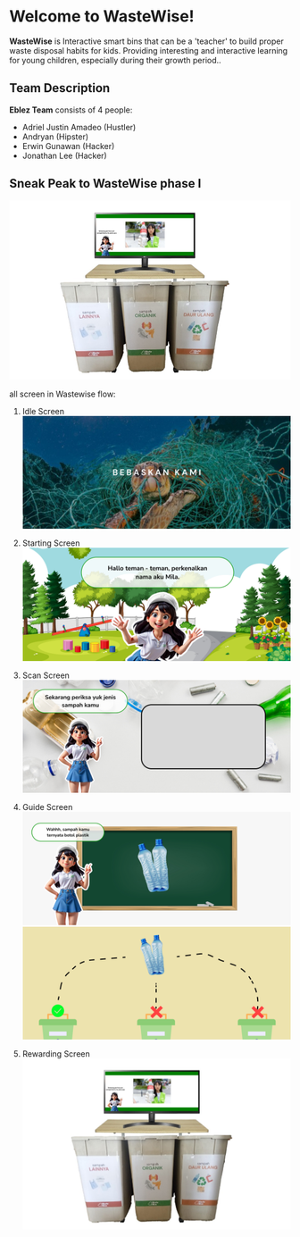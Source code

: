 # Welcome to WasteWise!

**WasteWise** is Interactive smart bins that can be a 'teacher' to build proper waste disposal habits for kids. Providing interesting and interactive learning for young children, especially during their growth period..

## Team Description
**Eblez Team** consists of 4 people:

 - Adriel Justin Amadeo (Hustler)
 - Andryan (Hipster)
 - Erwin Gunawan (Hacker)
 - Jonathan Lee (Hacker)

## Sneak Peak to WasteWise phase I
![phase 1 prototype](https://raw.githubusercontent.com/wingorithm/WasteWise/main/Resource/WasteWise%202%20prototypr.png)

all screen in Wastewise flow:

 1. Idle Screen
![Idle Screen](https://raw.githubusercontent.com/wingorithm/WasteWise/main/Resource/Idle%20-%201.jpg)

 2. Starting Screen
![Starting Screen](https://raw.githubusercontent.com/wingorithm/WasteWise/main/Resource/Guide%20-%201.jpg)

 3. Scan Screen 
![Scan Screen](https://raw.githubusercontent.com/wingorithm/WasteWise/main/Resource/Guide%20-%203.jpg)

 4. Guide Screen
![Guide Screen](https://raw.githubusercontent.com/wingorithm/WasteWise/main/Resource/Guide%20-%204.jpg)
![Guide Screen](https://raw.githubusercontent.com/wingorithm/WasteWise/main/Resource/Guide%20-%209.jpg)

 5. Rewarding Screen 
![Rewarding Screen](https://raw.githubusercontent.com/wingorithm/WasteWise/main/Resource/WasteWise%202%20prototypr.png)